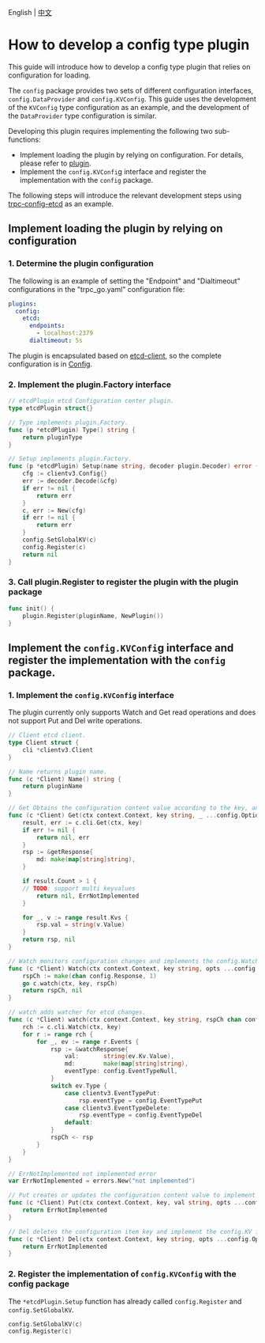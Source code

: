 English | [中文](config_zh_CN.md)

# How to develop a config type plugin

This guide will introduce how to develop a config type plugin that relies on configuration for loading.

The `config` package provides two sets of different configuration interfaces, `config.DataProvider` and `config.KVConfig`. 
This guide uses the development of the `KVConfig` type configuration as an example, and the development of the `DataProvider` type configuration is similar.

Developing this plugin requires implementing the following two sub-functions:

- Implement loading the plugin by relying on configuration. For details, please refer to [plugin](/plugin/README.md).
- Implement the `config.KVConfi`g interface and register the implementation with the `config` package.

The following steps will introduce the relevant development steps using [trpc-config-etcd](https://github.com/trpc-ecosystem/go-config-etcd) as an example.

## Implement loading the plugin by relying on configuration

### 1. Determine the plugin configuration

The following is an example of setting the "Endpoint" and "Dialtimeout" configurations in the "trpc_go.yaml" configuration file:

```yaml
plugins:                 
  config:
    etcd:
      endpoints:
        - localhost:2379
      dialtimeout: 5s
```

The plugin is encapsulated based on [etcd-client](https://github.com/etcd-io/etcd/tree/main/client/v3), so the complete configuration is in [Config](https://github.com/etcd-io/etcd/blob/client/v3.5.9/client/v3/config.go#L26).

### 2. Implement the plugin.Factory interface

```go
// etcdPlugin etcd Configuration center plugin.
type etcdPlugin struct{}

// Type implements plugin.Factory.
func (p *etcdPlugin) Type() string {
    return pluginType
}

// Setup implements plugin.Factory.
func (p *etcdPlugin) Setup(name string, decoder plugin.Decoder) error {
    cfg := clientv3.Config{}
    err := decoder.Decode(&cfg)
    if err != nil {
        return err
    }
    c, err := New(cfg)
    if err != nil {
        return err
    }
    config.SetGlobalKV(c)
    config.Register(c)
    return nil
}
```

### 3. Call plugin.Register to register the plugin with the plugin package

```go
func init() {
	plugin.Register(pluginName, NewPlugin())
}
```

## Implement the `config.KVConfi`g interface and register the implementation with the `config` package.

### 1. Implement the `config.KVConfig` interface

The plugin currently only supports Watch and Get read operations and does not support Put and Del write operations.

```go
// Client etcd client.
type Client struct {
    cli *clientv3.Client
}

// Name returns plugin name.
func (c *Client) Name() string {
    return pluginName
}

// Get Obtains the configuration content value according to the key, and implement the config.KV interface.
func (c *Client) Get(ctx context.Context, key string, _ ...config.Option) (config.Response, error) {
    result, err := c.cli.Get(ctx, key)
    if err != nil {
        return nil, err
    }
    rsp := &getResponse{
        md: make(map[string]string),
    }

    if result.Count > 1 {
    // TODO: support multi keyvalues
        return nil, ErrNotImplemented
    }

    for _, v := range result.Kvs {
        rsp.val = string(v.Value)
    }
    return rsp, nil
}

// Watch monitors configuration changes and implements the config.Watcher interface.
func (c *Client) Watch(ctx context.Context, key string, opts ...config.Option) (<-chan config.Response, error) {
    rspCh := make(chan config.Response, 1)
    go c.watch(ctx, key, rspCh)
    return rspCh, nil
}

// watch adds watcher for etcd changes.
func (c *Client) watch(ctx context.Context, key string, rspCh chan config.Response) {
    rch := c.cli.Watch(ctx, key)
    for r := range rch {
        for _, ev := range r.Events {
            rsp := &watchResponse{
                val:       string(ev.Kv.Value),
                md:        make(map[string]string),
                eventType: config.EventTypeNull,
            }
            switch ev.Type {
                case clientv3.EventTypePut:
                    rsp.eventType = config.EventTypePut
                case clientv3.EventTypeDelete:
                    rsp.eventType = config.EventTypeDel
                default:
            }
            rspCh <- rsp
        }
    }
}

// ErrNotImplemented not implemented error
var ErrNotImplemented = errors.New("not implemented")

// Put creates or updates the configuration content value to implement the config.KV interface.
func (c *Client) Put(ctx context.Context, key, val string, opts ...config.Option) error {
    return ErrNotImplemented
}

// Del deletes the configuration item key and implement the config.KV interface.
func (c *Client) Del(ctx context.Context, key string, opts ...config.Option) error {
    return ErrNotImplemented
}
```

### 2. Register the implementation of `config.KVConfig` with the config package

The `*etcdPlugin.Setup` function has already called `config.Register` and `config.SetGlobalKV`.

```go
config.SetGlobalKV(c)
config.Register(c)
```